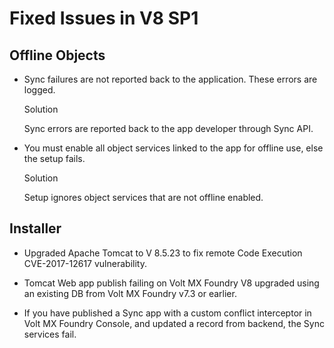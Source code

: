                           

Fixed Issues in V8 SP1
======================

Offline Objects
---------------

*   Sync failures are not reported back to the application. These errors are logged.
    
    Solution
    
    Sync errors are reported back to the app developer through Sync API.
    
*   You must enable all object services linked to the app for offline use, else the setup fails.
    
    Solution
    
    Setup ignores object services that are not offline enabled.
    

Installer
---------

*   Upgraded Apache Tomcat to V 8.5.23 to fix remote Code Execution CVE-2017-12617 vulnerability.
    
*   Tomcat Web app publish failing on Volt MX Foundry V8 upgraded using an existing DB from Volt MX Foundry v7.3 or earlier.
    
*   If you have published a Sync app with a custom conflict interceptor in Volt MX Foundry Console, and updated a record from backend, the Sync services fail.
